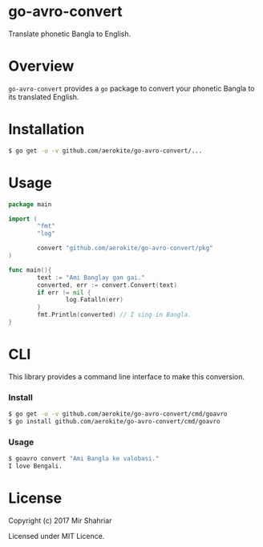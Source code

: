 <meta name='keywords' content='avro phonetic, go avro, phonetic translation, bangla to english, goavro'>


# go-avro-convert

Translate phonetic Bangla to English.

# Overview

`go-avro-convert` provides a `go` package to convert your phonetic Bangla to its translated English.

# Installation

```sh
$ go get -u -v github.com/aerokite/go-avro-convert/...
```

# Usage

```go
package main

import (
        "fmt"
        "log"

        convert "github.com/aerokite/go-avro-convert/pkg"
)

func main(){
        text := "Ami Banglay gan gai."
        converted, err := convert.Convert(text)
        if err != nil {
                log.Fatalln(err)
        }
        fmt.Println(converted) // I sing in Bangla.
}
```

# CLI

This library provides a command line interface to make this conversion.

### Install

```sh
$ go get -u -v github.com/aerokite/go-avro-convert/cmd/goavro
$ go install github.com/aerokite/go-avro-convert/cmd/goavro
```

### Usage

```sh
$ goavro convert "Ami Bangla ke valobasi."
I love Bengali.
```

# License

Copyright (c) 2017 Mir Shahriar

Licensed under MIT Licence.
